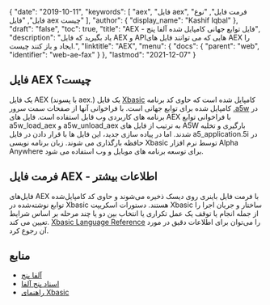 {
  "date": "2019-10-11",
  "keywords": [
"aex",
"فایل aex",
"فرمت فایل",
"نوع فایل",
"فایل aex چیست"
],
  "author": {
    "display_name": "Kashif Iqbal"
},
  "draft": "false",
  "toc": true,
  "title": "AEX - فایل توابع جهانی کامپایل شده آلفا پنج",
  "description": "یاد بگیرید که فایل AEX و APIهایی که می توانند فایل های AEX را ایجاد و باز کنند چیست.",
  "linktitle": "AEX",
  "menu": {
    "docs": {
      "parent": "web",
      "identifier": "web-ae-fax"
}
},
  "lastmod": "2021-12-07"
}

## فایل AEX چیست؟

یک فایل AEX (با پسوند aex.) یک فایل [Xbasic](https://documentation.alphasoftware.com/documentation/pages/Ref/Xbasic/index.xml) کامپایل شده است که حاوی کد برنامه کامپایل شده برای توابع جهانی است. با فراخوانی آنها از صفحات سمت سرور [.a5w](/web/a5w/) در برنامه های کاربردی وب قابل استفاده است. فایل های AEX با فراخوانی توابع a5w_load_aex و a5w_unload_aex به ترتیب از فایل های A5W بارگیری و تخلیه شدند. اما در پیاده سازی جدید، این فایل ها با قرار دادن در فایل a5_application.5i در حافظه بارگذاری می شوند. زبان برنامه نویسی Xbasic توسط نرم افزار Alpha Anywhere برای توسعه برنامه های موبایل و وب استفاده می شود.

## فرمت فایل AEX - اطلاعات بیشتر

فایل‌های AEX با فرمت فایل باینری روی دیسک ذخیره می‌شوند و حاوی کد کامپایل‌شده توابع نوشته‌شده در Xbasic هستند. دستورات اسکریپت Xbasic ساختار و جریان اجرا را از جمله انجام یا توقف یک عمل تکراری یا انتخاب بین دو یا چند مرحله بر اساس شرایط تعیین می کند. [Xbasic Language Reference](https://documentation.alphasoftware.com/documentation/pages/Ref/Xbasic/index.xml) را می‌توان برای اطلاعات دقیق در مورد آن رجوع کرد.

## منابع

 * [آلفا پنج](https://www.alphasoftware.com/)
 * [اسناد پنج آلفا](https://documentation.alphasoftware.com/documentation/pages/index.html)
 * [راهنمای Xbasic](https://documentation.alphasoftware.com/pages/Guides/Xbasic/index.xml)

